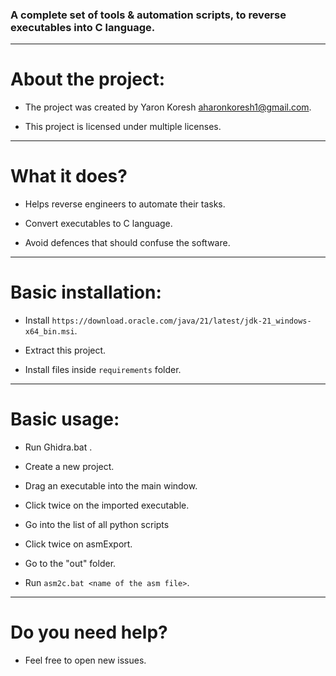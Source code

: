 
### A complete set of tools & automation scripts, to reverse executables into C language.
- - -

# About the project:

* The project was created by Yaron Koresh <aharonkoresh1@gmail.com>.

* This project is licensed under multiple licenses.

- - -

# What it does?

* Helps reverse engineers to automate their tasks.

* Convert executables to C language.

* Avoid defences that should confuse the software.

- - -

# Basic installation:

* Install `https://download.oracle.com/java/21/latest/jdk-21_windows-x64_bin.msi`.

* Extract this project.

* Install files inside `requirements` folder.

- - -

# Basic usage:

* Run Ghidra.bat .

* Create a new project.

* Drag an executable into the main window.

* Click twice on the imported executable.

* Go into the list of all python scripts

* Click twice on asmExport.

* Go to the "out" folder.

* Run `asm2c.bat <name of the asm file>`.

- - -

# Do you need help?

* Feel free to open new issues.
